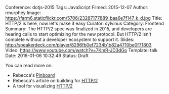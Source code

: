 Conference: dotjs-2015
Tags: JavaScript
Filmed: 2015-12-07
Author: rmurphey
Image: https://farm6.staticflickr.com/5706/23287177889_baa6e7f147_k_d.jpg
Title: HTTP/2 is here, now let's make it easy
Curator: sylvinus
Category: Frontend
Summary: The HTTP/2 spec was finalized in 2015, and developers are hearing calls to start optimizing for the new protocol. But HTTP/2 isn't complete without a developer ecosystem to support it.
Slides: http://speakerdeck.com/player/8296fb0ef7234b1b82a4710be0f71803
Video: https://www.youtube.com/watch?v=7KmR-JD3dGo
Template: talk
Date: 2016-01-06 10:32:49
Status: Draft

You can read more on: 
- Rebecca's [Pinboard](https://pinboard.in/u:rmurphey/t:http2/) </br>
- Rebecca's article on building for [HTTP/2](http://rmurphey.com/blog/2015/11/25/building-for-http2)</br>
- A tool for visualizing [HTTP/2](http://rmurphey.com/blog/2015/11/28/chrome-http2-log-parser) 